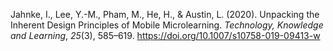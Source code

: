 Jahnke, I., Lee, Y.-M., Pham, M., He, H., & Austin, L. (2020). Unpacking the Inherent Design Principles of Mobile Microlearning. _Technology, Knowledge and Learning_, _25_(3), 585–619. https://doi.org/10.1007/s10758-019-09413-w